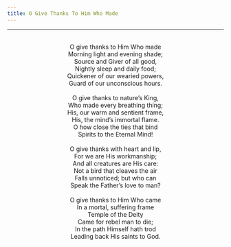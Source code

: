 ```yaml
---
title: O Give Thanks To Him Who Made
---
```


---
<center>
<br/>
O give thanks to Him Who made<br/>
Morning light and evening shade;<br/>
Source and Giver of all good,<br/>
Nightly sleep and daily food;<br/>
Quickener of our wearied powers,<br/>
Guard of our unconscious hours.<br/>
<br/>
O give thanks to nature’s King,<br/>
Who made every breathing thing;<br/>
His, our warm and sentient frame,<br/>
His, the mind’s immortal flame.<br/>
O how close the ties that bind<br/>
Spirits to the Eternal Mind!<br/>
<br/>
O give thanks with heart and lip,<br/>
For we are His workmanship;<br/>
And all creatures are His care:<br/>
Not a bird that cleaves the air<br/>
Falls unnoticed; but who can<br/>
Speak the Father’s love to man?<br/>
<br/>
O give thanks to Him Who came<br/>
In a mortal, suffering frame<br/>
Temple of the Deity<br/>
Came for rebel man to die;<br/>
In the path Himself hath trod<br/>
Leading back His saints to God.<br/>

</center>
